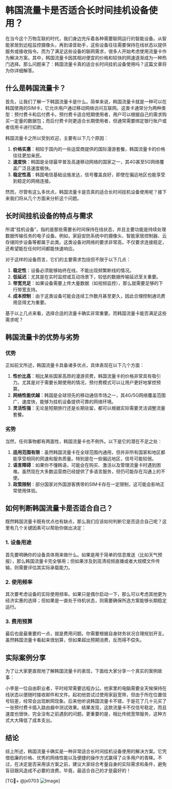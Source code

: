 # 韩国流量卡是否适合长时间挂机设备使用？

在当今这个万物互联的时代，我们身边充斥着各种需要联网运行的智能设备。从智能家居到远程监控摄像头，再到语音助手，这些设备往往需要保持在线状态以提供服务或接收指令。而为了满足这些设备的联网需求，很多人开始考虑使用流量卡作为解决方案。其中，韩国流量卡因其相对便宜的价格和较快的网速逐渐成为一种热门选择。那么问题来了：韩国流量卡真的适合长时间挂机设备使用吗？这篇文章将为你详细解答。

## 什么是韩国流量卡？

首先，让我们了解一下韩国流量卡是什么。简单来说，韩国流量卡就是一种可以在韩国使用的SIM卡，它允许用户通过移动网络访问互联网。这类卡通常分为两种类型：预付费卡和后付费卡。预付费卡适合短期使用者，用户可以根据自己的需求购买一定量的数据包；而后付费卡则更适合长期使用者，但通常需要绑定银行账户或者信用卡进行扣款。

韩国流量卡之所以受到欢迎，主要有以下几个原因：

1. **价格实惠**：相较于国内的一些运营商提供的国际漫游套餐，韩国流量卡的价格往往更加亲民。
2. **速度快**：韩国是全球最早普及高速移动网络的国家之一，其4G甚至5G网络覆盖广泛且速度极快。
3. **稳定性高**：韩国电信基础设施发达，信号覆盖良好，即使在偏远地区也能享受到稳定的网络连接。

然而，尽管有这么多优点，韩国流量卡是否真的适合长时间挂机设备使用呢？接下来我们将从几个方面来分析这个问题。

## 长时间挂机设备的特点与需求

所谓“挂机设备”，指的是那些需要长时间保持在线状态，并且主要功能是持续处理数据传输任务的电子设备。例如，家庭安防系统中的摄像头、智能家居控制器、云存储同步设备等都属于此类。这类设备对网络的要求非常高，不仅要求连接稳定，还希望能在任何时间都能快速响应。

对于这样的设备而言，它们的主要需求包括但不限于以下几点：

1. **稳定性**：设备必须能够始终在线，不能出现频繁断线的情况。
2. **低延迟**：尤其是在实时监控或互动场景下，较低的数据传输延迟至关重要。
3. **带宽充足**：如果设备需要上传大量数据（如视频监控），那么就需要足够的下行带宽支持。
4. **成本控制**：由于这类设备可能会连续工作数月甚至更久，因此合理控制通讯费用显得尤为重要。

基于以上几点来看，选择合适的流量卡确实非常重要。而韩国流量卡能否满足这些需求呢？

## 韩国流量卡的优势与劣势

### 优势

正如前文所述，韩国流量卡具备诸多优点，具体表现在以下几个方面：

1. **性价比高**：相比某些国家高昂的漫游资费，韩国流量卡的价格非常具有吸引力。尤其是对于需要长期使用的情况，预付费模式可以让用户更好地掌控预算。
2. **网络性能优越**：韩国是全球领先的移动通信市场之一，其4G/5G网络覆盖范围广、速度快，能够为挂机设备提供可靠的网络环境。
3. **灵活性强**：无论是短期旅行还是长期驻留，都可以根据实际需要灵活调整流量套餐。

### 劣势

当然，任何事物都有两面性，韩国流量卡也不例外。以下是它的潜在不足之处：

1. **适用范围有限**：虽然韩国流量卡在全球范围内通用，但并非所有国家和地区都能享受相同的网速和服务质量。特别是在一些偏远地区，信号可能较弱。
2. **语言障碍**：如果你不懂韩语，可能会在购买、激活以及管理流量卡时遇到困难。虽然现在大多数运营商已经提供了多语言服务，但仍可能存在沟通上的不便。
3. **政策限制**：部分国家对外国游客携带的SIM卡存在一定限制，这可能会影响正常使用体验。

## 如何判断韩国流量卡是否适合自己？

既然韩国流量卡既有优点也有缺点，那么我们应该如何判断它是否适合自己呢？这里有几个关键因素可以帮助你做出决定：

### 1. 设备用途

首先要明确你的设备具体用来做什么。如果是用于简单的信息推送（比如天气预报），那么韩国流量卡完全够用；但如果涉及到高清视频直播或者大规模文件传输，则需要评估其实际承载能力。

### 2. 使用频率

其次要考虑设备的实际使用频率。如果只是偶尔启动一下，那么可以考虑其他更为经济实惠的选择；但如果是一直处于待机状态，则需要确保所选方案能够长期稳定运行。

### 3. 费用预算

最后也是最重要的一点，就是费用问题。你需要根据自身财务状况合理规划开支。虽然韩国流量卡看起来很划算，但如果超出预期消费，反而得不偿失。

## 实际案例分享

为了让大家更直观地了解韩国流量卡的表现，下面给大家分享一个真实的案例故事：

小李是一位自由职业者，平时经常需要远程办公。他家里的电脑需要全天候保持在线状态以便随时接收邮件和文件。起初他尝试过使用家庭宽带，但由于所在位置信号较差，经常会出现断网现象。后来他听说韩国流量卡不错，于是花了几十元买了一张预付费卡插入路由器中测试效果。结果发现，这款流量卡不仅信号稳定，而且速度也很快，完全没有之前遇到的问题。更重要的是，相比传统宽带服务，这种方式大大降低了成本支出。

## 结论

综上所述，韩国流量卡确实是一种非常适合长时间挂机设备使用的解决方案。它凭借低廉的价格、优秀的网络性能以及便捷的操作方式赢得了众多用户的青睐。不过，在决定是否采用该方案之前，建议大家综合考量自身的实际需求和条件，避免盲目跟风造成不必要的浪费。毕竟，最适合自己的才是最好的！

[TG💪+ @jx0703 ![Image](https://github.com/user-attachments/assets/dbca1d08-cadb-493c-b0ec-ad6f7a83f270)]